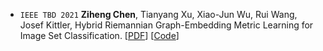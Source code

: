 - ``IEEE TBD 2021`` **Ziheng Chen**, Tianyang Xu, Xiao-Jun Wu, Rui Wang, Josef Kittler, Hybrid Riemannian Graph-Embedding Metric
Learning for Image Set Classification.
[[PDF](https://ieeexplore.ieee.org/stamp/stamp.jsp?arnumber=9540380)] 
[[Code](https://github.com/GitZH-Chen/HRGEML-v-1)]
